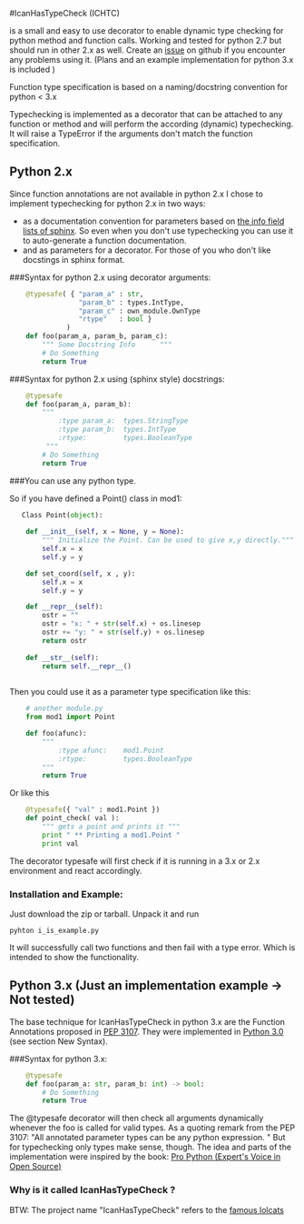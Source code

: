 #IcanHasTypeCheck (ICHTC)


is a small and easy to use decorator to enable dynamic type checking for python 
method and function calls. Working and tested for python 2.7 but should run in other 2.x as well.
Create an [issue](https://github.com/pythononwheels/icanhastypecheck/issues) on github if you encounter any problems using it.
(Plans and an example implementation for python 3.x is included )

Function type specification is based on a naming/docstring convention for python &lt; 3.x

Typechecking is implemented as a decorator that can be attached to any function or method and will
perform the according (dynamic) typechecking.
It will raise a TypeError if the arguments don't match the function specification.

## Python 2.x
Since function annotations are not available in python 2.x I chose to implement typechecking for python 2.x in two ways:

* as a documentation convention for parameters based on [the info field lists of sphinx](http://sphinx-doc.org/markup/desc.html#info-field-lists). So even when you don't use typechecking you can use it to auto-generate a function documentation.
* and as parameters for a decorator. For those of you who don't like docstings in sphinx format.


###Syntax for python 2.x using decorator arguments:

```python
    @typesafe( { "param_a" : str, 
                 "param_b" : types.IntType, 
                 "param_c" : own_module.OwnType
                 "rtype"   : bool }
              )
    def foo(param_a, param_b, param_c):
        """ Some Docstring Info      """
        # Do Something 
        return True
```


###Syntax for python 2.x using (sphinx style) docstrings:

```python
    @typesafe
    def foo(param_a, param_b):
        """ 
            :type param_a:  types.StringType
            :type param_b:  types.IntType
            :rtype:         types.BooleanType   
         """
        # Do Something 
        return True
```

###You can use any python type. 

So if you have defined a Point() class in mod1:
```python
   Class Point(object):
    
    def __init__(self, x = None, y = None):
        """ Initialize the Point. Can be used to give x,y directly."""
        self.x = x
        self.y = y

    def set_coord(self, x , y):
        self.x = x
        self.y = y      

    def __repr__(self):
        ostr = ""
        ostr = "x: " + str(self.x) + os.linesep
        ostr += "y: " + str(self.y) + os.linesep
        return ostr
    
    def __str__(self):
        return self.__repr__()
        
```

Then you could use it as a parameter type specification like this:

```python
    # another module.py
    from mod1 import Point

    def foo(afunc):
        """ 
            :type afunc:    mod1.Point          
            :rtype:         types.BooleanType
        """
        return True
```

Or like this

```python
    @typesafe({ "val" : mod1.Point })
    def point_check( val ):
        """ gets a point and prints it """
        print " ** Printing a mod1.Point "
        print val
```

The decorator typesafe will first check if it is running in a 3.x or 2.x environment and 
react accordingly.

### Installation and Example:

Just download the zip or tarball. Unpack it and run 
    
    pyhton i_is_example.py

It will successfully call two functions and then fail with a type error. Which is intended to
show the functionality.

## Python 3.x (Just an implementation example -> Not tested)
The base technique for IcanHasTypeCheck in python 3.x are the Function Annotations proposed 
in [PEP 3107](http://www.python.org/dev/peps/pep-3107/). 
They were implemented in [Python 3.0](http://docs.python.org/3.0/whatsnew/3.0.html) (see section New Syntax).

###Syntax for python 3.x:

```python
    @typesafe
    def foo(param_a: str, param_b: int) -> bool:
        # Do Something 
        return True
```
The @typesafe decorator will then check all arguments dynamically whenever the foo is called for valid types.
As a quoting remark from the PEP 3107: "All annotated parameter types can be any python expression. "
But for typechecking only types make sense, though.
The idea and parts of the implementation were inspired by the book: [Pro Python (Expert's Voice in Open Source)](http://www.amazon.de/Python-Experts-Voice-Open-Source/dp/1430227575)

### Why is it called IcanHasTypeCheck ?

BTW: The project name "IcanHasTypeCheck" refers to the [famous lolcats](http://en.wikipedia.org/wiki/I_Can_Has_Cheezburger%3F)





